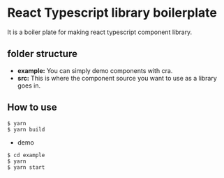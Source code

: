 # React Typescript library boilerplate

It is a boiler plate for making react typescript component library.

## folder structure

- **example:** You can simply demo components with cra.
- **src:** This is where the component source you want to use as a library goes in.

## How to use

```shell
$ yarn
$ yarn build
```

- demo

```shell
$ cd example
$ yarn
$ yarn start
```
